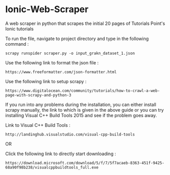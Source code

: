 # Ionic-Web-Scraper
A web scraper in python that scrapes the initial 20 pages of Tutorials Point's Ionic tutorials

To run the file, navigate to project directory and type in the following command :
 
 	scrapy runspider scraper.py -o input_grakn_dataset_1.json
	
Use the following link to format the json file : 

	https://www.freeformatter.com/json-formatter.html
	
Use the following link to setup scrapy : 

	https://www.digitalocean.com/community/tutorials/how-to-crawl-a-web-page-with-scrapy-and-python-3
	
If you run into any problems during the installation, you can either install scrapy manually, the link to which is given in the above guide or you can try installing Visual C++ Build Tools 2015 and see if the problem goes away.

Link to Visual C++ Build Tools :
	
	http://landinghub.visualstudio.com/visual-cpp-build-tools

OR

Click the following link to directly start downloading :

	https://download.microsoft.com/download/5/f/7/5f7acaeb-8363-451f-9425-68a90f98b238/visualcppbuildtools_full.exe
